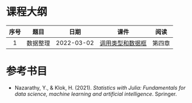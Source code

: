 # 课程大纲

| 序号 | 题目 | 日期 | 课件 | 阅读 |
|:-------:|:-----:|:----:|:--------:|:---------:|
| 1 | 数据整理 | 2022-03-02 | [调用类型和数据框](/notebooks/notebooks_DataScience/2022-03-02-Value-Reference) | 第四章 |

# 参考书目

- Nazarathy, Y., & Klok, H. (2021). *Statistics with Julia: Fundamentals for data science, machine learning and artificial intelligence*. Springer. 